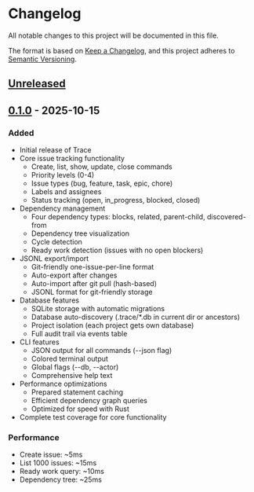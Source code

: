 # Changelog

All notable changes to this project will be documented in this file.

The format is based on [Keep a Changelog](https://keepachangelog.com/en/1.0.0/),
and this project adheres to [Semantic Versioning](https://semver.org/spec/v2.0.0.html).

## [Unreleased]

## [0.1.0] - 2025-10-15

### Added

- Initial release of Trace
- Core issue tracking functionality
  - Create, list, show, update, close commands
  - Priority levels (0-4)
  - Issue types (bug, feature, task, epic, chore)
  - Labels and assignees
  - Status tracking (open, in_progress, blocked, closed)
- Dependency management
  - Four dependency types: blocks, related, parent-child, discovered-from
  - Dependency tree visualization
  - Cycle detection
  - Ready work detection (issues with no open blockers)
- JSONL export/import
  - Git-friendly one-issue-per-line format
  - Auto-export after changes
  - Auto-import after git pull (hash-based)
  - JSONL format for git-friendly storage
- Database features
  - SQLite storage with automatic migrations
  - Database auto-discovery (.trace/\*.db in current dir or ancestors)
  - Project isolation (each project gets own database)
  - Full audit trail via events table
- CLI features
  - JSON output for all commands (--json flag)
  - Colored terminal output
  - Global flags (--db, --actor)
  - Comprehensive help text
- Performance optimizations
  - Prepared statement caching
  - Efficient dependency graph queries
  - Optimized for speed with Rust
- Complete test coverage for core functionality

### Performance

- Create issue: ~5ms
- List 1000 issues: ~15ms
- Ready work query: ~10ms
- Dependency tree: ~25ms

[Unreleased]: https://github.com/Abil-Shrestha/tracer/compare/v0.1.0...HEAD
[0.1.0]: https://github.com/Abil-Shrestha/trace/releases/tag/v0.1.0
